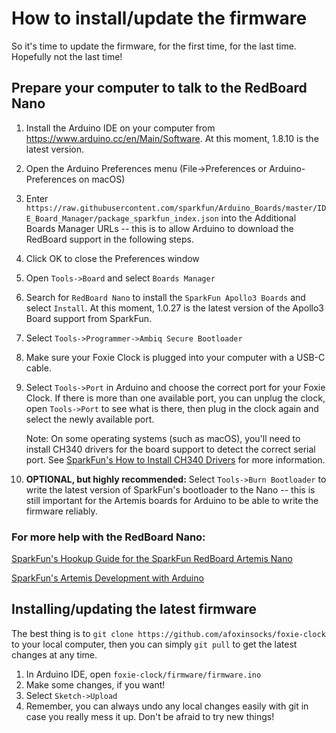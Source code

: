 # How to install/update the firmware

So it's time to update the firmware, for the first time, for the last time. Hopefully not the last time!

## Prepare your computer to talk to the RedBoard Nano
1. Install the Arduino IDE on your computer from https://www.arduino.cc/en/Main/Software. 
   At this moment, 1.8.10 is the latest version.
2. Open the Arduino Preferences menu (File->Preferences or Arduino-Preferences on macOS)
3. Enter `https://raw.githubusercontent.com/sparkfun/Arduino_Boards/master/IDE_Board_Manager/package_sparkfun_index.json` 
   into the Additional Boards Manager URLs -- this is to allow Arduino to download the RedBoard support in the following steps.
4. Click OK to close the Preferences window
5. Open `Tools->Board` and select `Boards Manager`
6. Search for `RedBoard Nano` to install the `SparkFun Apollo3 Boards` and select `Install`. 
   At this moment, 1.0.27 is the latest version of the Apollo3 Board support from SparkFun.
7. Select `Tools->Programmer->Ambiq Secure Bootloader`
8. Make sure your Foxie Clock is plugged into your computer with a USB-C cable.
8. Select `Tools->Port` in Arduino and choose the correct port for your Foxie Clock. 
   If there is more than one available port, you can unplug the clock, open `Tools->Port` to see what is there,
   then plug in the clock again and select the newly available port. 
   
   Note: On some operating systems (such as macOS), you'll need to install CH340 drivers for the board support
   to detect the correct serial port. See [SparkFun's How to Install CH340 Drivers](https://learn.sparkfun.com/tutorials/how-to-install-ch340-drivers) for more information.
9. **OPTIONAL, but highly recommended:** Select `Tools->Burn Bootloader` to write the latest version of SparkFun's bootloader 
   to the Nano -- this is still important for the Artemis boards for Arduino to be able to write the firmware reliably.

### For more help with the RedBoard Nano:
[SparkFun's Hookup Guide for the SparkFun RedBoard Artemis Nano](https://learn.sparkfun.com/tutorials/hookup-guide-for-the-sparkfun-redboard-artemis-nano)

[SparkFun's Artemis Development with Arduino](https://learn.sparkfun.com/tutorials/artemis-development-with-arduino)

## Installing/updating the latest firmware
The best thing is to `git clone https://github.com/afoxinsocks/foxie-clock` to your local computer, then you can simply `git pull` to get the latest changes at any time.
1. In Arduino IDE, open `foxie-clock/firmware/firmware.ino`
2. Make some changes, if you want!
3. Select `Sketch->Upload` 
4. Remember, you can always undo any local changes easily with git in case you really mess it up. Don't be afraid to try new things!
